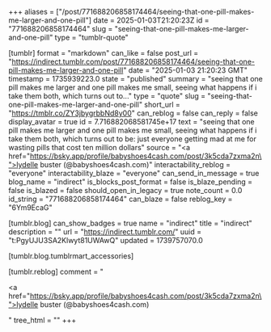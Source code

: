+++
aliases = ["/post/771688206858174464/seeing-that-one-pill-makes-me-larger-and-one-pill"]
date = 2025-01-03T21:20:23Z
id = "771688206858174464"
slug = "seeing-that-one-pill-makes-me-larger-and-one-pill"
type = "tumblr-quote"

[tumblr]
format = "markdown"
can_like = false
post_url = "https://indirect.tumblr.com/post/771688206858174464/seeing-that-one-pill-makes-me-larger-and-one-pill"
date = "2025-01-03 21:20:23 GMT"
timestamp = 1735939223.0
state = "published"
summary = "seeing that one pill makes me larger and one pill makes me small, seeing what happens if i take them both, which turns out to..."
type = "quote"
slug = "seeing-that-one-pill-makes-me-larger-and-one-pill"
short_url = "https://tmblr.co/ZY3jbygrbbNd8y00"
can_reblog = false
can_reply = false
display_avatar = true
id = 7.716882068581745e+17
text = "seeing that one pill makes me larger and one pill makes me small, seeing what happens if i take them both, which turns out to be: just everyone getting mad at me for wasting pills that cost ten million dollars"
source = "<a href=\"https://bsky.app/profile/babyshoes4cash.com/post/3k5cda7zxma2n\">lydelle buster (@babyshoes4cash.com)</a>"
interactability_reblog = "everyone"
interactability_blaze = "everyone"
can_send_in_message = true
blog_name = "indirect"
is_blocks_post_format = false
is_blaze_pending = false
is_blazed = false
should_open_in_legacy = true
note_count = 0.0
id_string = "771688206858174464"
can_blaze = false
reblog_key = "6Ym9EcaG"

[tumblr.blog]
can_show_badges = true
name = "indirect"
title = "indirect"
description = ""
url = "https://indirect.tumblr.com/"
uuid = "t:PgyUJU3SA2Klwyt81UWAwQ"
updated = 1739757070.0

[tumblr.blog.tumblrmart_accessories]

[tumblr.reblog]
comment = "<p><a href=\"https://bsky.app/profile/babyshoes4cash.com/post/3k5cda7zxma2n\">lydelle buster (@babyshoes4cash.com)</a></p>"
tree_html = ""
+++

